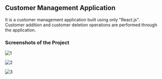 ## Customer Management Application

It is a customer management application built using only "React.js". 
Customer addition and customer deletion operations are performed through the application.

### Screenshots of the Project

![1](https://github.com/ArdaOdabasi/CustomerManagementApp/assets/61662021/8082fcaf-35c2-441b-be28-953b916f8bb0)

![2](https://github.com/ArdaOdabasi/CustomerManagementApp/assets/61662021/75237dab-d002-4382-94ef-bc5cae2969a8)

![3](https://github.com/ArdaOdabasi/CustomerManagementApp/assets/61662021/20c2483c-0ae6-4dd3-9327-d66888dc7c2c)

